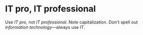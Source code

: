 # IT pro, IT professional

Use *IT pro*, not *IT professional*. Note capitalization. Don't spell out *information technology*—always use *IT*.
